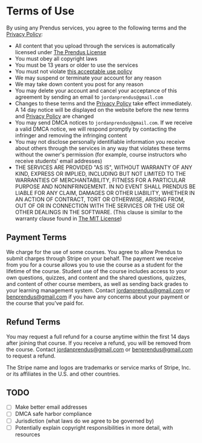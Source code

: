 # Terms of Use

By using any Prendus services, you agree to the following terms and the [Privacy Policy](https://github.com/Prendus/content/blob/master/privacy-policy.md):

* All content that you upload through the services is automatically licensed under [The Prendus License](https://github.com/Prendus/content/blob/master/the-prendus-license.md)
* You must obey all copyright laws
* You must be 13 years or older to use the services
* You must not violate [this acceptable use policy](https://github.com/graphcool/content/blob/master/static/legal/terms.md#acceptable-use-policy)
* We may suspend or terminate your account for any reason
* We may take down content you post for any reason
* You may delete your account and cancel your acceptance of this agreement by sending an email to `jordanprendus@gmail.com`
* Changes to these terms and the [Privacy Policy](https://github.com/Prendus/content/blob/master/privacy-policy.md) take effect immediately. A 14 day notice will be displayed on the website before the new terms and [Privacy Policy](https://github.com/Prendus/content/blob/master/privacy-policy.md) are changed
* You may send DMCA notices to `jordanprendus@gmail.com`. If we receive a valid DMCA notice, we will respond promptly by contacting the infringer and removing the infringing content
* You may not disclose personally identifiable information you receive about others through the services in any way that violates these terms without the owner's permission (for example, course instructors who receive students' email addresses)
* THE SERVICES ARE PROVIDED "AS IS", WITHOUT WARRANTY OF ANY KIND, EXPRESS OR IMPLIED, INCLUDING BUT NOT LIMITED TO THE WARRANTIES OF MERCHANTABILITY, FITNESS FOR A PARTICULAR PURPOSE AND NONINFRINGEMENT. IN NO EVENT SHALL PRENDUS BE LIABLE FOR ANY CLAIM, DAMAGES OR OTHER LIABILITY, WHETHER IN AN ACTION OF CONTRACT, TORT OR OTHERWISE, ARISING FROM, OUT OF OR IN CONNECTION WITH THE SERVICES OR THE USE OR OTHER DEALINGS IN THE SOFTWARE. (This clause is similar to the warranty clause found in [The MIT License](https://opensource.org/licenses/MIT))

## Payment Terms

We charge for the use of some courses. You agree to allow Prendus to submit charges through Stripe on your behalf. The payment we receive from you for a course allows you to use the course as a student for the lifetime of the course. Student use of the course includes access to your own questions, quizzes, and content and the shared questions, quizzes, and content of other course members, as well as sending back grades to your learning management system. Contact jordanprendus@gmail.com or benprendus@gmail.com if you have any concerns about your payment or the course that you've paid for.

## Refund Terms

You may request a full refund for a course anytime within the first 14 days after joining that course. If you receive a refund, you will be removed from the course. Contact jordanprendus@gmail.com or benprendus@gmail.com to request a refund.

The Stripe name and logos are trademarks or service marks of Stripe, Inc. or its affiliates in the U.S. and other countries.

## TODO

- [ ] Make better email addresses
- [ ] DMCA safe harbor compliance
- [ ] Jurisdiction (what laws do we agree to be governed by)
- [ ] Potentially explain copyright responsibilities in more detail, with resources
